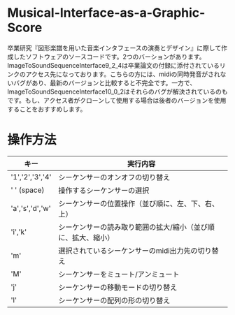 # Musical-Interface-as-a-Graphic-Score

卒業研究『図形楽譜を用いた音楽インタフェースの演奏とデザイン』に際して作成したソフトウェアのソースコードです。2つのバーションがあります。ImageToSoundSequenceInterface9_2_4は卒業論文の付録に添付されているリンクのアクセス先になっております。こちらの方には、midiの同時発音がされないバグがあり、最新のバージョンと比較すると不完全です。一方で、ImageToSoundSequenceInterface10_0_2はそれらのバグが解決されているのもです。もし、アクセス者がクローンして使用する場合は後者のバージョンを使用することをおすすめします。

# 操作方法

|キー|実行内容|
| --- | --- |
| '1','2','3','4' | シーケンサーのオンオフの切り替え |
| ' ' (space) | 操作するシーケンサーの選択 | 
| 'a','s','d','w' | シーケンサーの位置操作（並び順に、左、下、右、上）|
| 'i','k' | シーケンサーの読み取り範囲の拡大/縮小（並び順に、拡大、縮小）|
| 'm' | 選択されているシーケンサーのmidi出力先の切り替え |
| 'M' | シーケンサーをミュート/アンミュート |
| 'j' | シーケンサーの移動モードの切り替え　|
| 'l' | シーケンサーの配列の形の切り替え |




